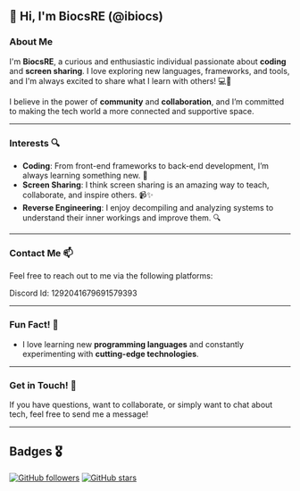 
## 👋 Hi, I'm BiocsRE (@ibiocs)

### About Me

I'm **BiocsRE**, a curious and enthusiastic individual passionate about **coding** and **screen sharing**. I love exploring new languages, frameworks, and tools, and I'm always excited to share what I learn with others! 💻🚀

I believe in the power of **community** and **collaboration**, and I’m committed to making the tech world a more connected and supportive space.

---

### Interests 🔍

- **Coding**: From front-end frameworks to back-end development, I’m always learning something new. 🎯
- **Screen Sharing**: I think screen sharing is an amazing way to teach, collaborate, and inspire others. 📹✨
- **Reverse Engineering**: I enjoy decompiling and analyzing systems to understand their inner workings and improve them. 🔍

---

### Contact Me 📫

Feel free to reach out to me via the following platforms:
 
Discord Id: 1292041679691579393 

---

### Fun Fact! 🎉

- I love learning new **programming languages** and constantly experimenting with **cutting-edge technologies**.
---

### Get in Touch! 💬

If you have questions, want to collaborate, or simply want to chat about tech, feel free to send me a message!

---

## Badges 🎖️

[![GitHub followers](https://img.shields.io/github/followers/BiocsRE?style=social)](https://github.com/BiocsRE)
[![GitHub stars](https://img.shields.io/github/stars/BiocsRE?style=social)](https://github.com/BiocsRE)
